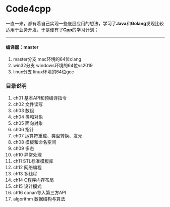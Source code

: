 # Code4cpp

一直一来，都有着自己实现一些底层应用的想法，学习了**Java**和**Golang**发现比较适用于业务开发，于是便有了**Cpp**的学习计划；

---

#### 编译器：master 
1. master分支 mac环境的64位clang
2. win32分支 windows环境的64位vs2019
3. linux分支 linux环境的64位gcc

### 目录说明
1. ch01 基本API和预编译指令
2. ch02 文件读写
3. ch03 数组
4. ch04 类和对象
5. ch05 面向对象
6. ch06 指针
7. ch07 运算符重载、类型转换、友元
8. ch08 模板和命名空间
9. ch09 多态
10. ch10 异常处理
11. ch11 STL标准模板库
12. ch12 网络编程
13. ch13 多线程
14. ch14 C程序内存布局
15. ch15 设计模式
16. ch16 conan导入第三方API
16. algorithm 数据结构与算法